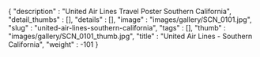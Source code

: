 {
  "description" : "United Air Lines Travel Poster Southern California",
  "detail_thumbs" : [],
  "details" : [],
  "image" : "images/gallery/SCN_0101.jpg",
  "slug" : "united-air-lines-southern-california",
  "tags" : [],
  "thumb" : "images/gallery/SCN_0101_thumb.jpg",
  "title" : "United Air Lines - Southern California",
  "weight" : -101
}
